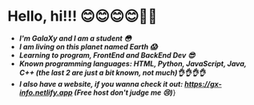 # Hello, hi!!! 😊😊😊😊👋👋
  
  - **_I'm GalaXy and I am a student 😳_**
  - **_I am living on this planet named Earth 😱_**
  - **_Learning to program, FrontEnd and BackEnd Dev 😎_**
  - **_Known programming languages: HTML, Python, JavaScript, Java, C++ (the last 2 are just a bit known, not much)👌👌👌👌_**
  - **_I also have a website, if you wanna check it out: https://gx-info.netlify.app (Free host don't judge me 😢)_**}
